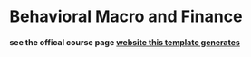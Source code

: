 # Behavioral Macro and Finance


#### see the offical course page [website this template generates]()
